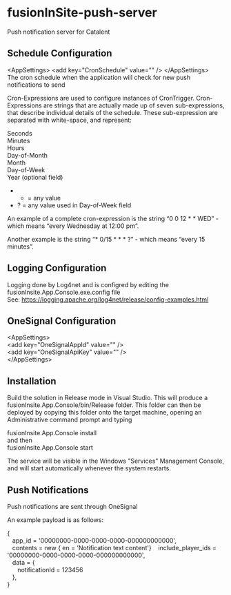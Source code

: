 # fusionInSite-push-server

Push notification server for Catalent

Schedule Configuration
----------------------
&lt;AppSettings&gt; &lt;add key="CronSchedule" value="" /&gt; &lt;/AppSettings&gt;   
The cron schedule when the application will check for new push notifications to send
 
Cron-Expressions are used to configure instances of CronTrigger. Cron-Expressions are strings that are actually made up of seven sub-expressions, that describe individual details of the schedule. These sub-expression are separated with white-space, and represent:

Seconds  
Minutes  
Hours  
Day-of-Month  
Month  
Day-of-Week  
Year (optional field)

- * = any value
- ? = any value used in Day-of-Week field

An example of a complete cron-expression is the string “0 0 12 * * WED” - which means “every Wednesday at 12:00 pm”.

Another example is the string “* 0/15 * * * ?” - which means “every 15 minutes”.


Logging Configuration
----------------------
Logging done by Log4net and is configred by editing the fusionInsite.App.Console.exe.config file  
See: https://logging.apache.org/log4net/release/config-examples.html

OneSignal Configuration
-----------------------
&lt;AppSettings&gt;  
&lt;add key="OneSignalAppId" value="" /&gt;   
&lt;add key="OneSignalApiKey" value="" /&gt;  
&lt;/AppSettings&gt;    

Installation
------------
Build the solution in Release mode in Visual Studio. This will produce a fusionInsite.App.Console/bin/Release folder.
This folder can then be deployed by copying this folder onto the target machine, opening an Administrative command prompt and typing

fusionInsite.App.Console install  
and then  
fusionInsite.App.Console start

The service will be visible in the Windows "Services" Management Console, and will start automatically whenever the system restarts.

Push Notifications
------------------

Push notifications are sent through OneSignal

An example payload is as follows:

{  
&nbsp;&nbsp;&nbsp;app_id = '00000000-0000-0000-0000-000000000000',  
&nbsp;&nbsp;&nbsp;contents = new { en = 'Notification text content'}
&nbsp;&nbsp;&nbsp;include_player_ids = '00000000-0000-0000-0000-000000000000',  
&nbsp;&nbsp;&nbsp;data = {  
&nbsp;&nbsp;&nbsp;&nbsp;&nbsp;&nbsp;notificationId = 123456  
&nbsp;&nbsp;&nbsp;},  
}



